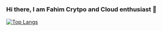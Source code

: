 ### Hi there, I am Fahim Crytpo and Cloud enthusiast 👋

[![Top Langs](https://github-readme-stats.vercel.app/api/top-langs/?username=farque65)](https://github.com/anuraghazra/github-readme-stats)

<!--
**farque65/farque65** is a ✨ _special_ ✨ repository because its `README.md` (this file) appears on your GitHub profile.

Here are some ideas to get you started:

- 🔭 I’m currently working on ...
- 🌱 I’m currently learning ...
- 👯 I’m looking to collaborate on ...
- 🤔 I’m looking for help with ...
- 💬 Ask me about ...
- 📫 How to reach me: ...
- 😄 Pronouns: ...
- ⚡ Fun fact: ...
-->
